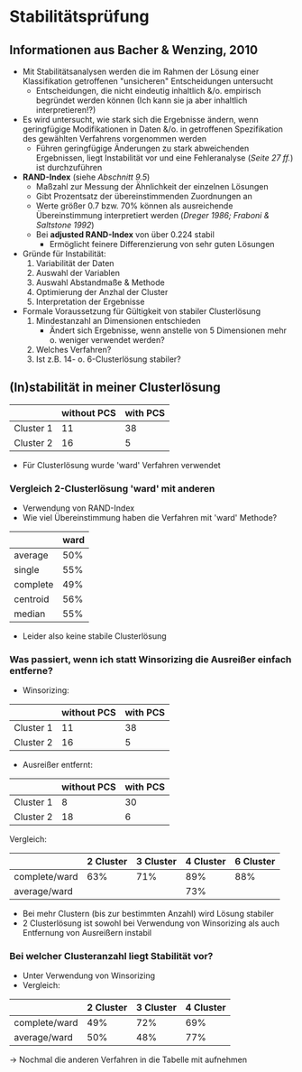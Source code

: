 # Stabilitätsprüfung

## Informationen aus Bacher &  Wenzing, 2010
- Mit Stabilitätsanalysen werden die im Rahmen der Lösung einer Klassifikation getroffenen "unsicheren" Entscheidungen untersucht
  - Entscheidungen, die nicht eindeutig inhaltlich &/o. empirisch begründet werden können (Ich kann sie ja aber inhaltlich interpretieren!?)
- Es wird untersucht, wie stark sich die Ergebnisse ändern, wenn geringfügige Modifikationen in Daten &/o. in getroffenen Spezifikation des gewählten Verfahrens vorgenommen werden
  - Führen geringfügige Änderungen zu stark abweichenden Ergebnissen, liegt Instabilität vor und eine Fehleranalyse (*Seite 27 ff.*) ist durchzuführen
- **RAND-Index** (siehe *Abschnitt 9.5*)
  - Maßzahl zur Messung der Ähnlichkeit der einzelnen Lösungen
  - Gibt Prozentsatz der übereinstimmenden Zuordnungen an
  - Werte größer 0.7 bzw. 70% können als ausreichende Übereinstimmung interpretiert werden (*Dreger 1986; Fraboni & Saltstone 1992*)
  - Bei **adjusted RAND-Index** von über 0.224 stabil
    - Ermöglicht feinere Differenzierung von sehr guten Lösungen
- Gründe für Instabilität:
  1. Variabilität der Daten
  2. Auswahl der Variablen
  3. Auswahl Abstandmaße & Methode
  4. Optimierung der Anzhal der Cluster
  5. Interpretation der Ergebnisse
- Formale Voraussetzung für Gültigkeit von stabiler Clusterlösung
  1. Mindestanzahl an Dimensionen entschieden
     - Ändert sich Ergebnisse, wenn anstelle von 5 Dimensionen mehr o. weniger verwendet werden?
  2. Welches Verfahren?
  3. Ist z.B. 14- o. 6-Clusterlösung stabiler?

## (In)stabilität in meiner Clusterlösung

<table>
  <thead>
    <tr>
      <th></th>
      <th>without PCS</th>
      <th>with PCS</th>
    </tr>
  </thead>
  <tbody>
    <tr>
      <td>Cluster 1</td>
      <td>11</td>
      <td>38</td>
    </tr>
    <tr>
      <td>Cluster 2</td>
      <td>16</td>
      <td>5</td>
    </tr>
  </tbody>
</table>

- Für Clusterlösung wurde 'ward' Verfahren verwendet

### Vergleich 2-Clusterlösung 'ward' mit anderen
- Verwendung von RAND-Index
- Wie viel Übereinstimmung haben die Verfahren mit 'ward' Methode?

<table>
  <thead>
    <tr>
      <th></th>
      <th>ward</th>
    </tr>
  </thead>
  <tbody>
    <tr>
      <td>average</td>
      <td>50%</td>
    </tr>
    <tr>
      <td>single</td>
      <td>55%</td>
    </tr>
    <tr>
      <td>complete</td>
      <td>49%</td>
    </tr>
    <tr>
      <td>centroid</td>
      <td>56%</td>
    </tr>
    <tr>
      <td>median</td>
      <td>55%</td>
    </tr>
  </tbody>
</table>

- Leider also keine stabile Clusterlösung

### Was passiert, wenn ich statt Winsorizing die Ausreißer einfach entferne?
- Winsorizing:
<table>
  <thead>
    <tr>
      <th></th>
      <th>without PCS</th>
      <th>with PCS</th>
    </tr>
  </thead>
  <tbody>
    <tr>
      <td>Cluster 1</td>
      <td>11</td>
      <td>38</td>
    </tr>
    <tr>
      <td>Cluster 2</td>
      <td>16</td>
      <td>5</td>
    </tr>
  </tbody>
</table>

- Ausreißer entfernt:
<table>
  <thead>
    <tr>
      <th></th>
      <th>without PCS</th>
      <th>with PCS</th>
    </tr>
  </thead>
  <tbody>
    <tr>
      <td>Cluster 1</td>
      <td>8</td>
      <td>30</td>
    </tr>
    <tr>
      <td>Cluster 2</td>
      <td>18</td>
      <td>6</td>
    </tr>
  </tbody>
</table>

Vergleich:

<table>
  <thead>
    <tr>
      <th></th>
      <th>2 Cluster</th>
      <th>3 Cluster</th>
      <th>4 Cluster</th>
      <th>6 Cluster</th>
    </tr>
  </thead>
  <tbody>
    <tr>
      <td>complete/ward</td>
      <td>63%</td>
      <td>71%</td>
      <td>89%</td>
      <td>88%</td>
    </tr>
    <tr>
      <td>average/ward</td>
      <td></td>
      <td></td>
      <td>73%</td>
      <td></td>
    </tr>
    <tr>
  </tbody>
</table>

- Bei mehr Clustern (bis zur bestimmten Anzahl) wird Lösung stabiler
- 2 Clusterlösung ist sowohl bei Verwendung von Winsorizing als auch Entfernung von Ausreißern instabil

### Bei welcher Clusteranzahl liegt Stabilität vor?
- Unter Verwendung von Winsorizing 
- Vergleich:

<table>
  <thead>
    <tr>
      <th></th>
      <th>2 Cluster</th>
      <th>3 Cluster</th>
      <th>4 Cluster</th>
    </tr>
  </thead>
  <tbody>
    <tr>
      <td>complete/ward</td>
      <td>49%</td>
      <td>72%</td>
      <td>69%</td>
    </tr>
    <tr>
      <td>average/ward</td>
      <td>50%</td>
      <td>48%</td>
      <td>77%</td>
    </tr>
    <tr>
  </tbody>
</table>

-> Nochmal die anderen Verfahren in die Tabelle mit aufnehmen
